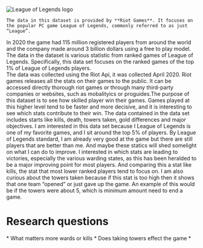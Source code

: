 ![League of Legends logo](../images/logo.png)


    The data in this dataset is provided by **Riot Games**. It focuses on the popular PC game League of Legends, commonly referred to as just “League”.
In 2020 the game had 115 million registered players from around the world and the company made around 3 billion dollars using a free to play model. 
The data in the dataset is various statistic from ranked games of League of Legends.  Specifically, this data set focuses on the ranked games of the top 1% of League of Legends players.  
The data was collected using the Riot Api, it was collected April 2020. Riot games releases all the stats on their games to the public. It can be accessed directly thorough riot games or 
through many third-party companies or websites, such as mobalityics or proguides.The purpose of this dataset is to see how skilled player win their games. Games played at this higher level 
tend to be faster and more decisive, and it is interesting to see which stats contribute to their win. The data contained in the data set includes starts like kills, death,
towers taken, gold differences and major objectives. 
    I am interested in this data set because I League of Legends is one of my favorite games, and I sit around the top 5% of players. By League of Legends standard, I am already very
good at the game but there are still players that are better than me. And maybe these statics will shed somelight on what I can do to improve. I interested in which stats are leading to 
victories, especially the various warding states, as this has been heralded to be a major improving point for most players. And comparing this a stat like kills, the stat that most lower ranked players tend to 
focus on. I am also curious about the towers taken because if this stat is too high then it shows that one team “opened” or just gave up the game. An example of this would be if the towers were about 5,
which is minimum amount need to end a game.  

<h1>Research questions</h1>
* What matters more wards or kills
* Does taking towers effect the game
* 
